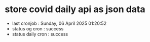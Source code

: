 # store covid daily api as json data

- last cronjob : Sunday, 06 April 2025 01:20:52
- status og cron : success
- status daily cron : success
      
      
